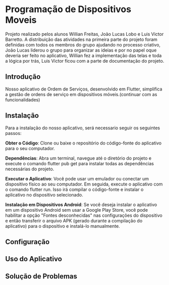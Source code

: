 # Programação de Dispositivos Moveis
Projeto realizado pelos alunos Willian Freitas, João Lucas Lobo e Luis Victor Barretto.
A distribuição das atividades na primeira parte do projeto foram definidas com todos os membros 
do grupo ajudando no processo criativo, 
João Lucas liderou o grupo para organizar as ideias e por no papel oque deveria ser feito no 
aplicativo, Willian fez a implementação 
das telas e toda a lógica por trás, Luis Victor ficou com a parte de documentação do projeto.

## Introdução
Nosso aplicativo de Ordem de Serviços, desenvolvido em Flutter, simplifica a gestão de ordens de serviço em dispositivos móveis.(continuar com as funcionalidades)
## Instalação
Para a instalação do nosso aplicativo, será necessario seguir os seguintes passos:

**Obter o Código**: Clone ou baixe o repositório do código-fonte do aplicativo para o seu computador.

**Dependências**: Abra um terminal, navegue até o diretório do projeto e execute o comando flutter pub get para instalar todas as dependências necessárias do projeto.

**Executar o Aplicativo**: Você pode usar um emulador ou conectar um dispositivo físico ao seu computador. Em seguida, execute o aplicativo com o comando flutter run. Isso irá compilar o código-fonte e instalar o aplicativo no dispositivo selecionado.

**Instalação em Dispositivos Android**: Se você deseja instalar o aplicativo em um dispositivo Android sem usar a Google Play Store, você pode habilitar a opção "Fontes desconhecidas" nas configurações do dispositivo e então transferir o arquivo APK (gerado durante a compilação do aplicativo) para o dispositivo e instalá-lo manualmente.
## Configuração

## Uso do Aplicativo

## Solução de Problemas
